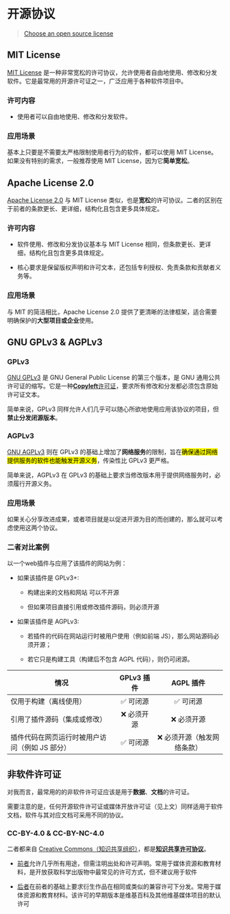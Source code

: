 # 开源协议

> [Choose an open source license](https://choosealicense.com/)


## MIT License

[MIT License](https://choosealicense.com/licenses/mit/) 是一种非常宽松的许可协议，允许使用者自由地使用、修改和分发软件。它是最常用的开源许可证之一，广泛应用于各种软件项目中。

### 许可内容

- 使用者可以自由地使用、修改和分发软件。

### 应用场景

基本上只要是不需要太严格限制使用者行为的软件，都可以使用 MIT License。如果没有特别的需求，一般推荐使用 MIT License，因为它**简单宽松**。

## Apache License 2.0

[Apache License 2.0](https://choosealicense.com/licenses/apache-2.0/) 与 MIT License 类似，也是**宽松**的许可协议。二者的区别在于前者的条款更长、更详细，结构化且包含更多具体规定。

### 许可内容

- 软件使用、修改和分发协议基本与 MIT License 相同，但条款更长、更详细，结构化且包含更多具体规定。

- 核心要求是保留版权声明和许可文本，还包括专利授权、免责条款和贡献者义务等。

### 应用场景

与 MIT 的简洁相比，Apache License 2.0 提供了更清晰的法律框架，适合需要明确保护的**大型项目或企业**使用。

## GNU GPLv3 & AGPLv3

### GPLv3

[GNU GPLv3](https://choosealicense.com/licenses/gpl-3.0/) 是 GNU General Public License 的第三个版本，是 GNU 通用公共许可证的缩写。它是一种[**Copyleft**许可证](https://www.pingcap.com/article/understanding-copyleft-licenses-and-their-purpose/)，要求所有修改和分发都必须包含原始许可证文本。

简单来说，GPLv3 同样允许人们几乎可以随心所欲地使用应用该协议的项目，但**禁止分发闭源版本**。

### AGPLv3

[GNU AGPLv3](https://choosealicense.com/licenses/agpl-3.0/) 则在 GPLv3 的基础上增加了**网络服务**的限制，旨在<mark>确保通过网络提供服务的软件也能触发开源义务</mark>，传染性比 GPLv3 更严格。

简单来说，AGPLv3 在 GPLv3 的基础上要求当修改版本用于提供网络服务时，必须履行开源义务。

### 应用场景

如果关心分享改进成果，或者项目就是以促进开源为目的而创建的，那么就可以考虑使用这两个协议。

### 二者对比案例

以一个web插件与应用了该插件的网站为例：

- 如果该插件是 GPLv3+:

    - 构建出来的文档和网站 可以不开源

    - 但如果项目直接引用或修改插件源码，则必须开源

- 如果该插件是 AGPLv3:

    - 若插件的代码在网站运行时被用户使用（例如前端 JS），那么网站源码必须开源；

    - 若它只是构建工具（构建后不包含 AGPL 代码），则仍可闭源。

| 情况                   | GPLv3 插件 | AGPL 插件        |
|-------------------------|:--------:|:--------------:|
| 仅用于构建（离线使用）               | ✅ 可闭源    | ✅ 可闭源          |
| 引用了插件源码（集成或修改）            | ❌ 必须开源   | ❌ 必须开源         |
| 插件代码在网页运行时被用户访问（例如 JS 部分） | ✅ 可闭源    | ❌ 必须开源（触发网络条款） |

## 非软件许可证

对我而言，最常用的的非软件许可证应该是用于**数据**、**文档**的许可证。

需要注意的是，任何开源软件许可证或媒体开放许可证（见上文）同样适用于软件文档，软件与其对应文档可采用不同的协议。

### CC-BY-4.0 & CC-BY-NC-4.0

二者都来自 [Creative Commons（知识共享组织）](https://creativecommons.org/)，都是[**知识共享许可协议**](https://creativecommons.org/share-your-work/cclicenses/)。

- [前者](https://choosealicense.com/licenses/cc-by-4.0/)允许几乎所有用途，但需注明出处和许可声明。常用于媒体资源和教育材料，是开放获取科学出版物中最常见的许可方式，但不建议用于软件

- [后者](https://choosealicense.com/licenses/cc-by-sa-4.0/)在前者的基础上要求衍生作品在相同或类似的兼容许可下分发。常用于媒体资源和教育材料。该许可的早期版本是维基百科及其他维基媒体项目的默认许可
